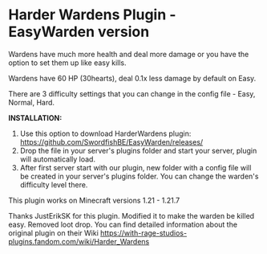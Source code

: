 # Harder Wardens Plugin - EasyWarden version
Wardens have much more health and deal more damage or you have the option to set them up like easy kills.

Wardens have 60 HP (30hearts), deal 0.1x less damage by default on Easy.

There are 3 difficulty settings that you can change in the config file - Easy, Normal, Hard.

**INSTALLATION:**

1. Use this option to download HarderWardens plugin: https://github.com/SwordfishBE/EasyWarden/releases/
2. Drop the file in your server's plugins folder and start your server, plugin will automatically load.
3. After first server start with our plugin, new folder with a config file will be created in your server's plugins folder. You can change the warden's difficulty level there.

This plugin works on Minecraft versions 1.21 - 1.21.7

Thanks JustErikSK for this plugin. Modified it to make the warden be killed easy. Removed loot drop.
You can find detailed information about the original plugin on their Wiki https://with-rage-studios-plugins.fandom.com/wiki/Harder_Wardens
